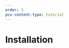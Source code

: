```yaml
---
order: 3
pcx-content-type: tutorial
---
```


# Installation

<DirectoryListing path="/user-guide/set-up"/>
